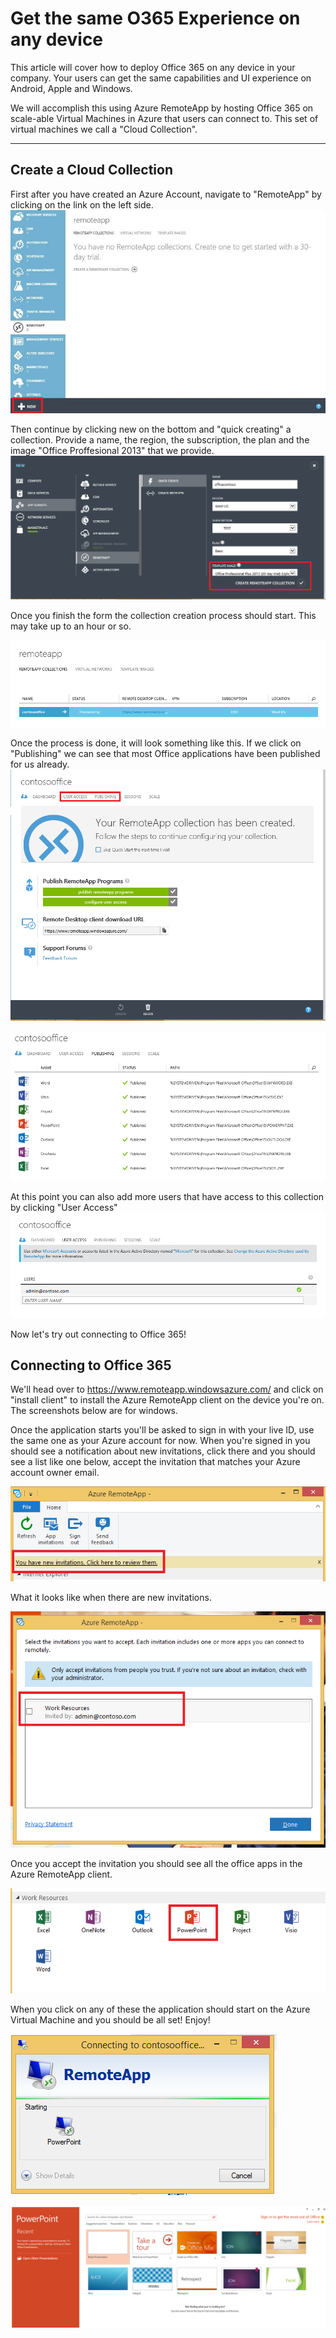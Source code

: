 Get the same O365 Experience on any device
===================


This article will cover how to deploy Office 365 on any device in your company. Your users can get the same capabilities and UI experience on Android, Apple and Windows. 

We will accomplish this using Azure RemoteApp by hosting Office 365 on scale-able Virtual Machines in Azure that users can connect to. This set of virtual machines we call a "Cloud Collection". 

----------


Create a Cloud Collection
-------------
First after you have created an Azure Account, navigate to "RemoteApp" by clicking on the link on the left side. 
![Showing Azure RemoteApp on the Azure Portal](https://raw.githubusercontent.com/guscatalano/azure-content/master/articles/media/remoteapp-tutorial-o365anywhere/1-menu.png)

Then continue by clicking new on the bottom and "quick creating" a collection. Provide a name, the region, the subscription, the plan and the image "Office Proffesional 2013" that we provide.
![Create Dialog](https://raw.githubusercontent.com/guscatalano/azure-content/master/articles/media/remoteapp-tutorial-o365anywhere/2-quickcreate.PNG)

Once you finish the form the collection creation process should start. This may take up to an hour or so.

![Waiting](https://raw.githubusercontent.com/guscatalano/azure-content/master/articles/media/remoteapp-tutorial-o365anywhere/3-waiting.PNG)

Once the process is done, it will look something like this. If we click on "Publishing" we can see that most Office applications have been published for us already.
![Collection created](https://raw.githubusercontent.com/guscatalano/azure-content/master/articles/media/remoteapp-tutorial-o365anywhere/4-done.PNG)

![Published apps](https://raw.githubusercontent.com/guscatalano/azure-content/master/articles/media/remoteapp-tutorial-o365anywhere/5-publish.PNG)

At this point you can also add more users that have access to this collection by clicking "User Access"
![Configure user access](https://raw.githubusercontent.com/guscatalano/azure-content/master/articles/media/remoteapp-tutorial-o365anywhere/6-user.PNG)

Now let's try out connecting to Office 365!

Connecting to Office 365
-------------
We'll head over to https://www.remoteapp.windowsazure.com/ and click on "install client" to install the Azure RemoteApp client on the device you're on. The screenshots below are for windows.

Once the application starts you'll be asked to sign in with your live ID, use the same one as your Azure account for now. When you're signed in you should see a notification about new invitations, click there and you should see a list like one below, accept the invitation that matches your Azure account owner email. 

![New invitation](https://raw.githubusercontent.com/guscatalano/azure-content/master/articles/media/remoteapp-tutorial-o365anywhere/7-araclient.PNG)

What it looks like when there are new invitations.

![Accept an application](https://raw.githubusercontent.com/guscatalano/azure-content/master/articles/media/remoteapp-tutorial-o365anywhere/8-invitation.PNG) 

Once you accept the invitation you should see all the office apps in the Azure RemoteApp client.

![List of apps](https://raw.githubusercontent.com/guscatalano/azure-content/master/articles/media/remoteapp-tutorial-o365anywhere/9-work.PNG)

When you click on any of these the application should start on the Azure Virtual Machine and you should be all set! Enjoy!

![starting](https://raw.githubusercontent.com/guscatalano/azure-content/master/articles/media/remoteapp-tutorial-o365anywhere/10-arastart.PNG)

![powerpoint](https://raw.githubusercontent.com/guscatalano/azure-content/master/articles/media/remoteapp-tutorial-o365anywhere/11-pp.PNG)
